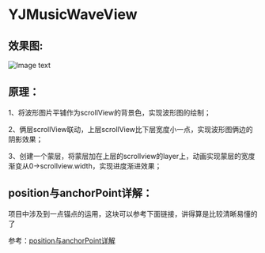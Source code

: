 # YJMusicWaveView

## 效果图:
  ![Image text](https://github.com/yangjing901/YJMusicWaveView/blob/master/YJMoreActionSheet.gif)

## 原理：
  1、将波形图片平铺作为scrollView的背景色，实现波形图的绘制；
  
  2、俩层scrollView联动，上层scrollView比下层宽度小一点，实现波形图俩边的阴影效果；
  
  3、创建一个蒙层，将蒙层加在上层的scrollview的layer上，动画实现蒙层的宽度渐变从0->scrollview.width，实现进度渐进效果；

## position与anchorPoint详解：
  项目中涉及到一点锚点的运用，这块可以参考下面链接，讲得算是比较清晰易懂的了
  
参考：[position与anchorPoint详解](http://wonderffee.github.io/blog/2013/10/13/understand-anchorpoint-and-position/)
